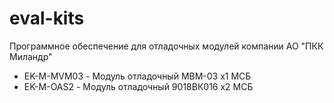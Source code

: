 # eval-kits

Программное обеспечение для отладочных модулей компании АО "ПКК Миландр"

* EK-M-MVM03 - Модуль отладочный МВМ-03 x1 МСБ
* EK-M-OAS2  - Модуль отладочный 9018ВК016 x2 МСБ
